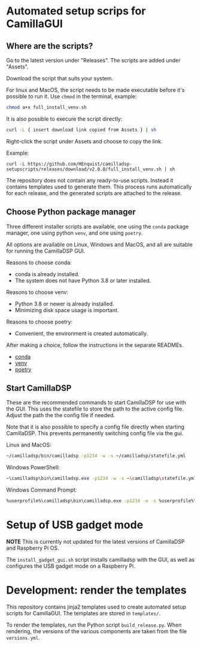 # Automated setup scrips for CamillaGUI

## Where are the scripts?
Go to the latest version under "Releases". The scripts are added under "Assets".

Download the script that suits your system.

For linux and MacOS, the script needs to be made executable before it's possible to run it.
Use `chmod` in the terminal, example:
```sh
chmod a+x full_install_venv.sh
```

It is also possible to execure the script directly:
```sh
curl -L { insert download link copied from Assets } | sh
```
Right-click the script under Assets and choose to copy the link.

Example:
```
curl -L https://github.com/HEnquist/camilladsp-setupscripts/releases/download/v2.0.0/full_install_venv.sh | sh
```


The repository does not contain any ready-to-use scripts.
Instead it contains templates used to generate them.
This process runs automatically for each release,
and the generated scripts are attached to the release.


## Choose Python package manager
Three different installer scripts are available,
one using the `conda` package manager, one using python `venv`, and one using `poetry`.

All options are available on Linux, Windows and MacOS,
and all are suitable for running the CamillaDSP GUI.

Reasons to choose conda:
- conda is already installed.
- The system does not have Python 3.8 or later installed.

Reasons to choose venv:
- Python 3.8 or newer is already installed.
- Minimizing disk space usage is important.

Reasons to choose poetry:
- Convenient, the environment is created automatically.

After making a choice, follow the instructions in the separate READMEs.
- [conda](README_conda.md)
- [venv](README_venv.md)
- [poetry](README_poetry.md)


## Start CamillaDSP
These are the recommended commands to start CamillaDSP for use with the GUI.
This uses the statefile to store the path to the active config file.
Adjust the path the the config file if needed.

Note that it is also possible to specify a config file directly when starting CamillaDSP.
This prevents permanently switching config file via the gui.

Linux and MacOS:
```sh
~/camilladsp/bin/camilladsp -p1234 -w -s ~/camilladsp/statefile.yml
```

Windows PowerShell:
```sh
~\camilladsp\bin\camilladsp.exe -p1234 -w -s ~\camilladsp\statefile.yml
```

Windows Command Prompt:
```sh
%userprofile%\camilladsp\bin\camilladsp.exe -p1234 -w -s %userprofile%\camilladsp\statefile.yml
```

# Setup of USB gadget mode
**NOTE** This is currently not updated for the latest versions of CamillaDSP and Raspberry Pi OS.

The `install_gadget_gui.sh` script installs camilladsp with the GUI,
as well as configures the USB gadget mode on a Raspberry Pi.

# Development: render the templates
This repository contains jinja2 templates used to create automated setup scripts for CamillaGUI.
The templates are stored in `templates/`.

To render the templates, run the Python script `build_release.py`.
When rendering, the versions of the various components are taken from the file `versions.yml`.